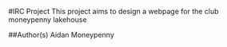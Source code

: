#IRC Project
This project aims to design a webpage for the club moneypenny lakehouse

##Author(s)
Aidan Moneypenny